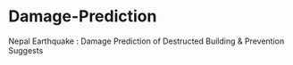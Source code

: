 # Damage-Prediction
Nepal Earthquake : Damage Prediction of Destructed Building &amp; Prevention Suggests
